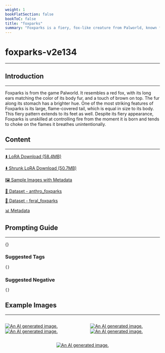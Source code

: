 ```yaml
---
weight: 1
bookFlatSection: false
bookToC: false
title: "foxparks"
summary: "Foxparks is a fiery, fox-like creature from Palworld, known for its flame-covered tail and its unintentional fire-breathing."
---
```


<!--markdownlint-disable MD025 MD033 -->

# foxparks-v2e134

---

## Introduction

---

Foxparks is from the game Palworld. It resembles a red fox, with its long ears matching the color of its body fur, and a touch of brown on top. The fur along its stomach has a brighter hue. One of the most striking features of Foxparks is its large, flame-covered tail, which is equal in size to its body. This fiery pattern extends to its feet as well. Despite its fiery appearance, Foxparks is unskilled at controlling fire from the moment it is born and tends to choke on the flames it breathes unintentionally.

## Content

---

[⬇️ LoRA Download (58.4MB)](https://huggingface.co/k4d3/yiff_toolkit/resolve/main/ponyxl_loras/foxparks-v2e134.safetensors?download=true)

[⬇️ Shrunk LoRA Download (50.7MB)](https://huggingface.co/k4d3/yiff_toolkit/resolve/main/ponyxl_loras_shrunk_2/foxparks-v2e134_frockpt1_th-3.55.safetensors?download=true)

[🖼️ Sample Images with Metadata](https://huggingface.co/k4d3/yiff_toolkit/tree/main/static/{})

[📐 Dataset - anthro_foxparks](https://huggingface.co/datasets/k4d3/furry/tree/main/anthro_foxparks)

[📐 Dataset - feral_foxparks](https://huggingface.co/datasets/k4d3/furry/tree/main/feral_foxparks)

[📊 Metadata](https://huggingface.co/k4d3/yiff_toolkit/raw/main/ponyxl_loras/foxparks-v2e134.json)

## Prompting Guide

---

{}

### Suggested Tags

```md
{}
```

### Suggested Negative

```md
{}
```

## Example Images

---

<div style="display: flex; justify-content: space-between;">
  <div style="display: flex; justify-content: space-between; width: 45%;">

[![An AI generated image.](small.png)](large.png)
[![An AI generated image.](small.png)](large.png)

</div>
  <div style="display: flex; justify-content: space-between; width: 45%;">

[![An AI generated image.](small.png)](large.png)
[![An AI generated image.](small.png)](large.png)

  </div>
</div>
<div style="display: flex; justify-content: center;">

[![An AI generated image.](small.png)](large.png)

</div>
